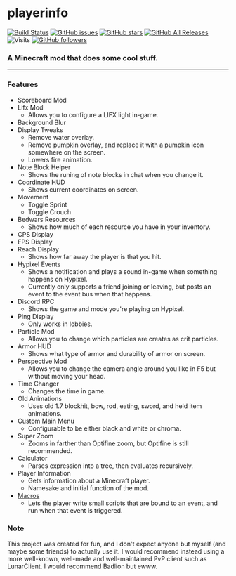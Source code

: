 # playerinfo
[![Build Status](https://travis-ci.org/PepperLola/playerinfo.svg?branch=master)](https://travis-ci.org/PepperLola/playerinfo)
[![GitHub issues](https://img.shields.io/github/issues/PepperLola/playerinfo)](https://github.com/PepperLola/playerinfo/issues)
[![GitHub stars](https://img.shields.io/github/stars/PepperLola/playerinfo)](https://github.com/PepperLola/playerinfo/stargazers)
[![GitHub All Releases](https://img.shields.io/github/downloads/PepperLola/playerinfo/total)](https://github.com/PepperLola/playerinfo/releases/latest)
![Visits](https://badges.pufler.dev/visits/PepperLola/playerinfo)
[![GitHub followers](https://img.shields.io/github/followers/PepperLola?label=Follow%20Me%21&style=social)](https://github.com/PepperLola)
### A Minecraft mod that does some cool stuff.

---

### Features
* Scoreboard Mod
* Lifx Mod
  * Allows you to configure a LIFX light in-game.
* Background Blur
* Display Tweaks
  * Remove water overlay. 
  * Remove pumpkin overlay, and replace it with a pumpkin icon somewhere on the screen.
  * Lowers fire animation. 
* Note Block Helper
  * Shows the runing of note blocks in chat when you change it. 
* Coordinate HUD
  * Shows current coordinates on screen.
* Movement
  * Toggle Sprint
  * Toggle Crouch
* Bedwars Resources
  * Shows how much of each resource you have in your inventory.
* CPS Display
* FPS Display
* Reach Display
  * Shows how far away the player is that you hit.
* Hypixel Events
  * Shows a notification and plays a sound in-game when something happens on Hypixel.
  * Currently only supports a friend joining or leaving, but posts an event to the event bus when that happens.
* Discord RPC
  * Shows the game and mode you're playing on Hypixel.
* Ping Display
  * Only works in lobbies.
* Particle Mod
  * Allows you to change which particles are creates as crit particles.
* Armor HUD
  * Shows what type of armor and durability of armor on screen.
* Perspective Mod
  * Allows you to change the camera angle around you like in F5 but without moving your head. 
* Time Changer
  * Changes the time in game. 
* Old Animations
  * Uses old 1.7 blockhit, bow, rod, eating, sword, and held item animations. 
* Custom Main Menu
  * Configurable to be either black and white or chroma.
* Super Zoom
  * Zooms in farther than Optifine zoom, but Optifine is still recommended.
* Calculator
  * Parses expression into a tree, then evaluates recursively.
* Player Information
  * Gets information about a Minecraft player.
  * Namesake and initial function of the mod.
* [Macros](https://github.com/PepperLola/playerinfo/wiki/Macros)
  * Lets the player write small scripts that are bound to an event, and run when that event is triggered.

### Note
This project was created for fun, and I don't expect anyone but myself (and maybe some friends) to actually use it. I would recommend instead using a more well-known, well-made and well-maintained PvP client such as LunarClient. I would recommend Badlion but ewww.
